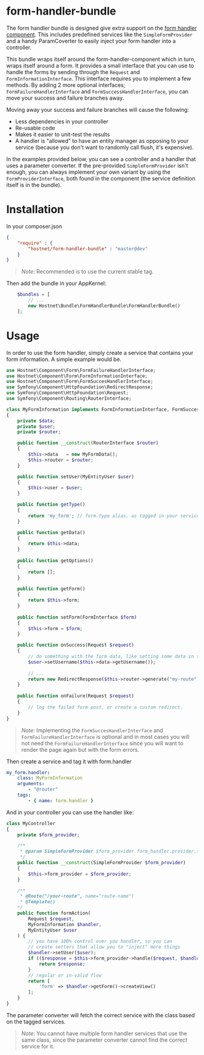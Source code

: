 form-handler-bundle
===================
The form handler bundle is designed give extra support on the [form handler component](https://github.com/hostnet/form-handler-component). This includes predefined services like the ```SimpleFormProvider``` and a handy ParamCoverter to easily inject your form handler into a controller.

This bundle wraps itself around the form-handler-component which in turn, wraps itself around a form. It provides a small interface that you can use to handle the forms by sending through the ```Request``` and ```FormInformationInterface```. This interface requires you to implement a few methods. By adding 2 more optional interfaces; ```FormFailureHandlerInterface``` and ```FormSuccessHandlerInterface```, you can move your success and failure branches away.

Moving away your success and failure branches will cause the following:
 - Less dependencies in your controller
 - Re-usable code
 - Makes it easier to unit-test the results
 - A handler is "allowed" to have an entity manager as opposing to your service (because you don't want to randomly call flush, it's expensive).
 
In the examples provided below, you can see a controller and a handler that uses a parameter converter. If the pre-provided ```SimpleFormProvider``` isn't enough, you can always implement your own variant by using the ```FormProviderInterface```, both found in the component (the service definition itself is in the bundle).

# Installation

In your composer.json
```json
{
    "require" : {
        "hostnet/form-handler-bundle" : "master@dev"
    }
}
```
>*Note*: Recommended is to use the current stable tag.

Then add the bundle in your AppKernel:
```php
    $bundles = [
        // ...
        new Hostnet\Bundle\FormHandlerBundle\FormHandlerBundle()
    ];
```

# Usage

In order to use the form handler, simply create a service that contains your form information. A simple example would be. 
```php
use Hostnet\Component\Form\FormFailureHandlerInterface;
use Hostnet\Component\Form\FormInformationInterface;
use Hostnet\Component\Form\FormSuccesHandlerInterface;
use Symfony\Component\HttpFoundation\RedirectResponse;
use Symfony\Component\HttpFoundation\Request;
use Symfony\Component\Routing\RouterInterface;

class MyFormInformation implements FormInformationInterface, FormSuccesHandlerInterface, FormFailureHandlerInterface
{
    private $data;
    private $user;
    private $router;

    public function __construct(RouterInterface $router)
    {
        $this->data   = new MyFormData();
        $this->router = $router;
    }

    public function setUser(MyEntityUser $user)
    {
        $this->user = $user;
    }

    public function getType()
    {
        return 'my_form'; // form.type alias, as tagged in your services.yml
    }

    public function getData()
    {
        return $this->data;
    }
    
    public function getOptions()
    {
        return [];
    }
    
    public function getForm()
    {
        return $this->form;
    }
    
    public function setForm(FormInterface $form)
    {
        $this->form = $form;
    }

    public function onSuccess(Request $request)
    {
        // do something with the form data, like setting some data in the user
        $user->setUsername($this->data->getUsername());
        
        // ...
        return new RedirectResponse($this->router->generate("my-route"));
    }
    
    public function onFailure(Request $request)
    {
        // log the failed form post, or create a custom redirect.
    }
}
```
>*Note*: Implementing the ``FormSuccesHandlerInterface`` and ``FormFailureHandlerInterface`` is optional and in most cases you will not need the ``FormFailureHandlerInterface`` since you will want to render the page again but with the form errors.


Then create a service and tag it with form.handler
```yaml
my_form.handler:
    class: MyFormInformation
    arguments:
        - "@router"
    tags:
        - { name: form.handler }
```
And in your controller you can use the handler like:
```php
class MyController
{
    private $form_provider;

    /**
     * @param SimpleFormProvider $form_provider form_handler.provider.simple 
     */
    public function __construct(SimpleFormProvider $form_provider)
    {
        $this->form_provider = $form_provider;
    }

    /**
     * @Route("/your-route", name="route-name")
     * @Template()
    */
    public function formAction(
        Request $request, 
        MyFormInformation $handler,
        MyEntityUser $user
    ) {
        // you have 100% control over you handler, so you can
        // create setters that allow you to "inject" more things
        $handler->setUser($user);
        if (($response = $this->form_provider->handle($request, $handler)) instanceof RedirectResponse) {
            return $response;
        }
        // regular or in-valid flow
        return [
            'form' => $handler->getForm()->createView()
        ];
    }
}
```
The parameter converter will fetch the correct service with the class based on the tagged services.

>*Note*: You cannot have multiple form handler services that use the same class, since the parameter converter cannot find the correct service for it.
